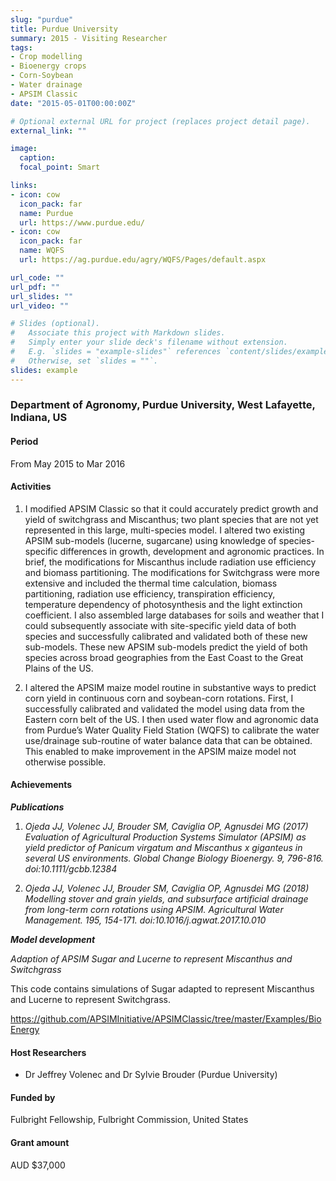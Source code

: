 ```yaml
---
slug: "purdue"
title: Purdue University
summary: 2015 - Visiting Researcher
tags:
- Crop modelling
- Bioenergy crops
- Corn-Soybean
- Water drainage
- APSIM Classic
date: "2015-05-01T00:00:00Z"

# Optional external URL for project (replaces project detail page).
external_link: ""

image:
  caption: 
  focal_point: Smart

links:
- icon: cow
  icon_pack: far
  name: Purdue
  url: https://www.purdue.edu/
- icon: cow
  icon_pack: far
  name: WQFS
  url: https://ag.purdue.edu/agry/WQFS/Pages/default.aspx

url_code: ""
url_pdf: ""
url_slides: ""
url_video: ""

# Slides (optional).
#   Associate this project with Markdown slides.
#   Simply enter your slide deck's filename without extension.
#   E.g. `slides = "example-slides"` references `content/slides/example-slides.md`.
#   Otherwise, set `slides = ""`.
slides: example
---
```


### Department of Agronomy, Purdue University, West Lafayette, Indiana, US

#### Period
From May 2015 to Mar 2016

#### Activities

1. I modified APSIM Classic so that it could accurately predict growth and yield of switchgrass and Miscanthus; two plant species that are not yet represented in this large, multi-species model. I altered two existing APSIM sub-models (lucerne, sugarcane) using knowledge of species-specific differences in growth, development and agronomic practices. In brief, the modifications for Miscanthus include radiation use efficiency and biomass partitioning. The modifications for Switchgrass were more extensive and included the thermal time calculation, biomass partitioning, radiation use efficiency, transpiration efficiency, temperature dependency of photosynthesis and the light extinction coefficient. I also assembled large databases for soils and weather that I could subsequently associate with site-specific yield data of both species and successfully calibrated and validated both of these new sub-models. These new APSIM sub-models predict the yield of both species across broad geographies from the East Coast to the Great Plains of the US.

2. I altered the APSIM maize model routine in substantive ways to predict corn yield in continuous corn and soybean-corn rotations. First, I successfully calibrated and validated the model using data from the Eastern corn belt of the US. I then used water flow and agronomic data from Purdue’s Water Quality Field Station (WQFS) to calibrate the water use/drainage sub-routine of water balance data that can be obtained. This enabled to make improvement in the APSIM maize model not otherwise possible.

#### Achievements

**_Publications_**

1. _Ojeda JJ, Volenec JJ, Brouder SM, Caviglia OP, Agnusdei MG (2017) Evaluation of Agricultural Production Systems Simulator (APSIM) as yield predictor of Panicum virgatum and Miscanthus x giganteus in several US environments. Global Change Biology Bioenergy. 9, 796-816. doi:10.1111/gcbb.12384_

2. _Ojeda JJ, Volenec JJ, Brouder SM, Caviglia OP, Agnusdei MG (2018) Modelling stover and grain yields, and subsurface artificial drainage from long-term corn rotations using APSIM. Agricultural Water Management. 195, 154-171. doi:10.1016/j.agwat.2017.10.010_

**_Model development_**

_Adaption of APSIM Sugar and Lucerne to represent Miscanthus and Switchgrass_

This code contains simulations of Sugar adapted to represent Miscanthus and Lucerne to represent Switchgrass.

https://github.com/APSIMInitiative/APSIMClassic/tree/master/Examples/BioEnergy

#### Host Researchers
* Dr Jeffrey Volenec and Dr Sylvie Brouder (Purdue University)

#### Funded by
Fulbright Fellowship, Fulbright Commission, United States

#### Grant amount
AUD $37,000


